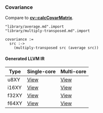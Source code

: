 ### Covariance
Compare to **[cv::calcCovarMatrix](http://docs.opencv.org/modules/core/doc/operations_on_arrays.html#calccovarmatrix)**.

    "library/average.md".import
    "library/multiply-transposed.md".import

    covariance :=
      src :->
        (multiply-transposed src (average src))

#### Generated LLVM IR
| Type  | Single-core | Multi-core |
|-------|-------------|------------|
| u8XY  | [View](https://raw.githubusercontent.com/biometrics/likely/gh-pages/ir/benchmarks/covariance_f32X_u8XY.ll)  | [View](https://raw.githubusercontent.com/biometrics/likely/gh-pages/ir/benchmarks/covariance_f32X_u8XY_m.ll)  |
| i16XY | [View](https://raw.githubusercontent.com/biometrics/likely/gh-pages/ir/benchmarks/covariance_f32X_i16XY.ll) | [View](https://raw.githubusercontent.com/biometrics/likely/gh-pages/ir/benchmarks/covariance_f32X_i16XY_m.ll) |
| f32XY | [View](https://raw.githubusercontent.com/biometrics/likely/gh-pages/ir/benchmarks/covariance_f32X_f32XY.ll) | [View](https://raw.githubusercontent.com/biometrics/likely/gh-pages/ir/benchmarks/covariance_f32X_f32XY_m.ll) |
| f64XY | [View](https://raw.githubusercontent.com/biometrics/likely/gh-pages/ir/benchmarks/covariance_f64X_f64XY.ll) | [View](https://raw.githubusercontent.com/biometrics/likely/gh-pages/ir/benchmarks/covariance_f64X_f64XY_m.ll) |
